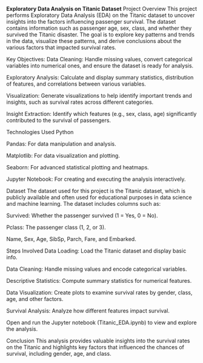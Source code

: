 **Exploratory Data Analysis on Titanic Dataset**
Project Overview
This project performs Exploratory Data Analysis (EDA) on the Titanic dataset to uncover insights into the factors influencing passenger survival. The dataset contains information such as passenger age, sex, class, and whether they survived the Titanic disaster. The goal is to explore key patterns and trends in the data, visualize these patterns, and derive conclusions about the various factors that impacted survival rates.

Key Objectives:
Data Cleaning: Handle missing values, convert categorical variables into numerical ones, and ensure the dataset is ready for analysis.

Exploratory Analysis: Calculate and display summary statistics, distribution of features, and correlations between various variables.

Visualization: Generate visualizations to help identify important trends and insights, such as survival rates across different categories.

Insight Extraction: Identify which features (e.g., sex, class, age) significantly contributed to the survival of passengers.

Technologies Used
Python

Pandas: For data manipulation and analysis.

Matplotlib: For data visualization and plotting.

Seaborn: For advanced statistical plotting and heatmaps.

Jupyter Notebook: For creating and executing the analysis interactively.

Dataset
The dataset used for this project is the Titanic dataset, which is publicly available and often used for educational purposes in data science and machine learning. The dataset includes columns such as:

Survived: Whether the passenger survived (1 = Yes, 0 = No).

Pclass: The passenger class (1, 2, or 3).

Name, Sex, Age, SibSp, Parch, Fare, and Embarked.

Steps Involved
Data Loading: Load the Titanic dataset and display basic info.

Data Cleaning: Handle missing values and encode categorical variables.

Descriptive Statistics: Compute summary statistics for numerical features.

Data Visualization: Create plots to examine survival rates by gender, class, age, and other factors.

Survival Analysis: Analyze how different features impact survival.

Open and run the Jupyter notebook (Titanic_EDA.ipynb) to view and explore the analysis.

Conclusion
This analysis provides valuable insights into the survival rates on the Titanic and highlights key factors that influenced the chances of survival, including gender, age, and class.
